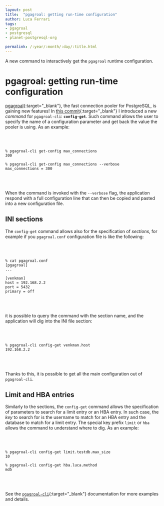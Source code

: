 ```yaml
---
layout: post
title:  "pgagroal: getting run-time configuration"
author: Luca Ferrari
tags:
- pgagroal
- postgresql
- planet-postgresql-org

permalink: /:year/:month/:day/:title.html
---
```

A new command to interactively get the `pgagroal` runtime configuration.

# pgagroal: getting run-time configuration

[pgagroal](https://github.com/agroal/pgagroal/){:target="_blank"}, the fast connection pooler for PostgreSQL, is gaining new features!
In [this commit](https://github.com/agroal/pgagroal/commit/07b79ccd95c2fd709594ea8002c2ea89715adb20){:target="_blank"} I introduced a new *command* for `pgagroal-cli`: **`config-get`**. Such command allows the user to specify the name of a configuration parameter and get back the value the pooler is using.
As an example:

<br/>
<br/>

``` shell
% pgagroal-cli get-config max_connections
300

% pgagroal-cli get-config max_connections --verbose
max_connections = 300
```
<br/>
<br/>

When the command is invoked with the `--verbose` flag, the application respond with a full configuration line that can then be copied and pasted into a new configuration file.


## INI sections

The `config-get` command allows also for the specification of *sections*, for example if you `pgagroal.conf` configuration file is like the following:

<br/>
<br/>

``` shell
% cat pgagroal.conf
[pgagroal]
...

[venkman]
host = 192.168.2.2
port = 5432
primary = off

```
<br/>
<br/>

it is possible to query the command with the section name, and the application will dig into the INI file section:

<br/>
<br/>

``` shell
% pgagroal-cli config-get venkman.host
192.168.2.2

```
<br/>
<br/>

Thanks to this, it is possible to get all the main configuration out of `pgagroal-cli`.

## Limit and HBA entries

Similarly to the sections, the `config-get` command allows the specification of parameters to search for a limit entry or an HBA entry. In such case, the *key* to search for is the username to match for an HBA entry and the database to match for a limit entry. The special key prefix `limit` or `hba` allows the command to understand where to dig.
As an example:


<br/>
<br/>

``` shell
% pgagroal-cli config-get limit.testdb.max_size
10

% pgagroal-cli config-get hba.luca.method
md5

```
<br/>
<br/>

See the [`pgagroal-cli`](https://github.com/agroal/pgagroal/blob/master/doc/CLI.md){:target="_blank"} documentation for more examples and details.
```

```

```

```

```

```

```
